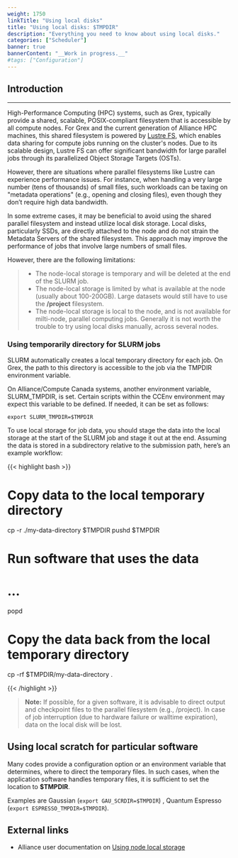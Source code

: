 ```yaml
---
weight: 1750
linkTitle: "Using local disks"
title: "Using local disks: $TMPDIR"
description: "Everything you need to know about using local disks."
categories: ["Scheduler"]
banner: true
bannerContent: "__Work in progress.__"
#tags: ["Configuration"]
---
```


## Introduction
---

High-Performance Computing (HPC) systems, such as Grex, typically provide a shared, scalable, POSIX-compliant filesystem that is accessible by all compute nodes. 
For Grex and the current generation of Alliance HPC machines, this shared filesystem is powered by [Lustre FS](https://www.lustre.org/), which enables data sharing for compute jobs running on the cluster's nodes. Due to its scalable design, Lustre FS can offer significant bandwidth for large parallel jobs through its parallelized Object Storage Targets (OSTs).

However, there are situations where parallel filesystems like Lustre can experience performance issues. For instance, when handling a very large number (tens of thousands) of small files, such workloads can be taxing on "metadata operations" (e.g., opening and closing files), even though they don’t require high data bandwidth.

In some extreme cases, it may be beneficial to avoid using the shared parallel filesystem and instead utilize local disk storage. Local disks, particularly SSDs, are directly attached to the node and do not strain the Metadata Servers of the shared filesystem. This approach may improve the performance of jobs that involve large numbers of small files.

However, there are the following limitations:

> * The node-local storage is temporary and will be deleted at the end of the SLURM job.
> * The node-local storage is limited by what is available at the node (usually about 100-200GB). Large datasets would still have to use the __/project__ filesystem.
> * The node-local storage is local to the node, and is not available for milti-node, parallel computing jobs. Generally it is not worth the trouble to try using local disks manually, across several nodes.

### Using temporarily directory for SLURM jobs

SLURM automatically creates a local temporary directory for each job. On Grex, the path to this directory is accessible to the job via the TMPDIR environment variable.

On Alliance/Compute Canada systems, another environment variable, SLURM_TMPDIR, is set. Certain scripts within the CCEnv environment may expect this variable to be defined. If needed, it can be set as follows:

```export SLURM_TMPDIR=$TMPDIR ```

To use local storage for job data, you should stage the data into the local storage at the start of the SLURM job and stage it out at the end. Assuming the data is stored in a subdirectory relative to the submission path, here’s an example workflow:

{{< highlight bash >}}

# Copy data to the local temporary directory
cp -r ./my-data-directory $TMPDIR
pushd $TMPDIR

# Run software that uses the data
# ...

popd

# Copy the data back from the local temporary directory
cp -rf $TMPDIR/my-data-directory .

{{< /highlight >}}


> __Note:__ If possible, for a given software, it is advisable to direct output and checkpoint files to the parallel filesystem (e.g., /project). In case of job interruption (due to hardware failure or walltime expiration), data on the local disk will be lost.

## Using local scratch for particular software

Many codes provide a configuration option or an environment variable that determines, where to direct the temporary files.
In such cases, when the application software handles temporary files, it is sufficient to set the location to __$TMPDIR__.

Examples are Gaussian (```export GAU_SCRDIR=$TMPDIR```) , Quantum Espresso (```export ESPRESSO_TMPDIR=$TMPDIR```). 

## External links

* Alliance user documentation on [Using node local storage](https://docs.alliancecan.ca/wiki/Using_node-local_storage)

<!-- {{< treeview display="tree" />}} -->

<!-- Changes and update:
* Last reviewed on: Nov 6, 2024.
-->
